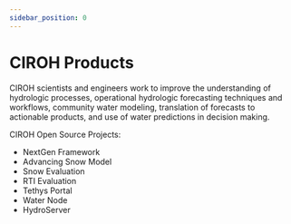 ```yaml
---
sidebar_position: 0
---
```


# CIROH Products

CIROH scientists and engineers work to improve the understanding of hydrologic processes, operational hydrologic forecasting techniques and workflows, community water modeling, translation of forecasts to actionable products, and use of water predictions in decision making.

CIROH Open Source Projects:
- NextGen Framework
- Advancing Snow Model
- Snow Evaluation
- RTI Evaluation
- Tethys Portal
- Water Node
- HydroServer